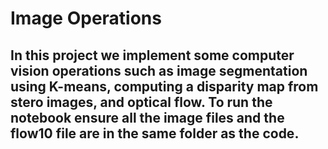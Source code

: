 # Image Operations

## In this project we implement some computer vision operations such as image segmentation using K-means, computing a disparity map from stero images, and optical flow. To run the notebook ensure all the image files and the flow10 file are in the same folder as the code.